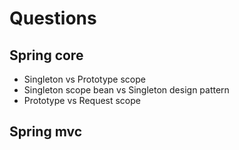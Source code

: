 # Questions

## Spring core
- Singleton vs Prototype scope
- Singleton scope bean vs Singleton design pattern
- Prototype vs Request scope

## Spring mvc
